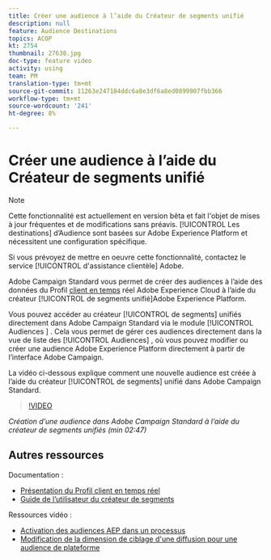 ```yaml
---
title: Créer une audience à l’aide du Créateur de segments unifié
description: null
feature: Audience Destinations
topics: ACOP
kt: 2754
thumbnail: 27638.jpg
doc-type: feature video
activity: using
team: PM
translation-type: tm+mt
source-git-commit: 11263e247184ddc6a8e3df6a8ed0899907fbb366
workflow-type: tm+mt
source-wordcount: '241'
ht-degree: 8%

---
```



# Créer une audience à l’aide du Créateur de segments unifié

>[!NOTE]
>
>Cette fonctionnalité est actuellement en version bêta et fait l&#39;objet de mises à jour fréquentes et de modifications sans préavis. [!UICONTROL Les destinations] d’Audience sont basées sur Adobe Experience Platform et nécessitent une configuration spécifique.
>
>Si vous prévoyez de mettre en oeuvre cette fonctionnalité, contactez le service [!UICONTROL d&#39;assistance clientèle] Adobe.

Adobe Campaign Standard vous permet de créer des audiences à l’aide des données du Profil [client en temps](https://docs.adobe.com/content/help/en/platform-learn/tutorials/profiles/understanding-the-real-time-customer-profile.html) réel Adobe Experience Cloud à l’aide du créateur [!UICONTROL de segments unifié]Adobe Experience Platform.

Vous pouvez accéder au créateur [!UICONTROL de segments] unifiés directement dans Adobe Campaign Standard via le module [!UICONTROL Audiences ] . Cela vous permet de gérer ces audiences directement dans la vue de liste des [!UICONTROL Audiences] , où vous pouvez modifier ou créer une audience Adobe Experience Platform directement à partir de l’interface Adobe Campaign.

La vidéo ci-dessous explique comment une nouvelle audience est créée à l’aide du créateur [!UICONTROL de segments] unifié dans Adobe Campaign Standard.

>[!VIDEO](https://video.tv.adobe.com/v/27638?quality=12)

*Création d’une audience dans Adobe Campaign Standard à l’aide du créateur de segments unifiés (min 02:47)*

## Autres ressources

Documentation :

* [Présentation du Profil client en temps réel](https://www.adobe.io/apis/experienceplatform/home/profile-identity-segmentation/profile-identity-segmentation-services.html#!api-specification/markdown/narrative/technical_overview/unified_profile_architectural_overview/unified_profile_architectural_overview.md)
* [Guide de l’utilisateur du créateur de segments](https://www.adobe.io/apis/experienceplatform/home/profile-identity-segmentation/profile-identity-segmentation-services.html#!api-specification/markdown/narrative/technical_overview/segmentation/segment-builder-guide.md)

Ressources vidéo :

* [Activation des audiences AEP dans un processus](/help/profiles-and-audiences/audience-destinations/activating-aep-audiences.md)
* [Modification de la dimension de ciblage d&#39;une diffusion pour une audience de plateforme](/help/profiles-and-audiences/audience-destinations/changing-targeting-dimension.md)
